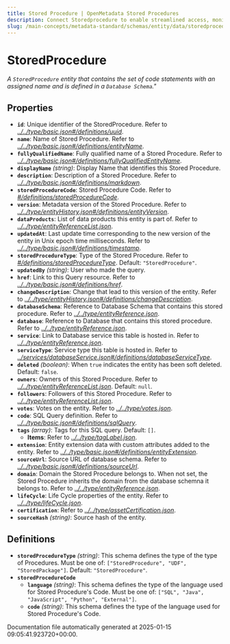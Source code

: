 ```yaml
---
title: Stored Procedure | OpenMetadata Stored Procedures
description: Connect Storedprocedure to enable streamlined access, monitoring, or search of enterprise data using secure and scalable integrations.
slug: /main-concepts/metadata-standard/schemas/entity/data/storedprocedure
---
```


# StoredProcedure

*A `StoredProcedure` entity that contains the set of code statements with an assigned name  and is defined in a `Database Schema`."*

## Properties

- **`id`**: Unique identifier of the StoredProcedure. Refer to *[../../type/basic.json#/definitions/uuid](#/../type/basic.json#/definitions/uuid)*.
- **`name`**: Name of Stored Procedure. Refer to *[../../type/basic.json#/definitions/entityName](#/../type/basic.json#/definitions/entityName)*.
- **`fullyQualifiedName`**: Fully qualified name of a Stored Procedure. Refer to *[../../type/basic.json#/definitions/fullyQualifiedEntityName](#/../type/basic.json#/definitions/fullyQualifiedEntityName)*.
- **`displayName`** *(string)*: Display Name that identifies this Stored Procedure.
- **`description`**: Description of a Stored Procedure. Refer to *[../../type/basic.json#/definitions/markdown](#/../type/basic.json#/definitions/markdown)*.
- **`storedProcedureCode`**: Stored Procedure Code. Refer to *[#/definitions/storedProcedureCode](#definitions/storedProcedureCode)*.
- **`version`**: Metadata version of the Stored Procedure. Refer to *[../../type/entityHistory.json#/definitions/entityVersion](#/../type/entityHistory.json#/definitions/entityVersion)*.
- **`dataProducts`**: List of data products this entity is part of. Refer to *[../../type/entityReferenceList.json](#/../type/entityReferenceList.json)*.
- **`updatedAt`**: Last update time corresponding to the new version of the entity in Unix epoch time milliseconds. Refer to *[../../type/basic.json#/definitions/timestamp](#/../type/basic.json#/definitions/timestamp)*.
- **`storedProcedureType`**: Type of the Stored Procedure. Refer to *[#/definitions/storedProcedureType](#definitions/storedProcedureType)*. Default: `"StoredProcedure"`.
- **`updatedBy`** *(string)*: User who made the query.
- **`href`**: Link to this Query resource. Refer to *[../../type/basic.json#/definitions/href](#/../type/basic.json#/definitions/href)*.
- **`changeDescription`**: Change that lead to this version of the entity. Refer to *[../../type/entityHistory.json#/definitions/changeDescription](#/../type/entityHistory.json#/definitions/changeDescription)*.
- **`databaseSchema`**: Reference to Database Schema that contains this stored procedure. Refer to *[../../type/entityReference.json](#/../type/entityReference.json)*.
- **`database`**: Reference to Database that contains this stored procedure. Refer to *[../../type/entityReference.json](#/../type/entityReference.json)*.
- **`service`**: Link to Database service this table is hosted in. Refer to *[../../type/entityReference.json](#/../type/entityReference.json)*.
- **`serviceType`**: Service type this table is hosted in. Refer to *[../services/databaseService.json#/definitions/databaseServiceType](#/services/databaseService.json#/definitions/databaseServiceType)*.
- **`deleted`** *(boolean)*: When `true` indicates the entity has been soft deleted. Default: `false`.
- **`owners`**: Owners of this Stored Procedure. Refer to *[../../type/entityReferenceList.json](#/../type/entityReferenceList.json)*. Default: `null`.
- **`followers`**: Followers of this Stored Procedure. Refer to *[../../type/entityReferenceList.json](#/../type/entityReferenceList.json)*.
- **`votes`**: Votes on the entity. Refer to *[../../type/votes.json](#/../type/votes.json)*.
- **`code`**: SQL Query definition. Refer to *[../../type/basic.json#/definitions/sqlQuery](#/../type/basic.json#/definitions/sqlQuery)*.
- **`tags`** *(array)*: Tags for this SQL query. Default: `[]`.
  - **Items**: Refer to *[../../type/tagLabel.json](#/../type/tagLabel.json)*.
- **`extension`**: Entity extension data with custom attributes added to the entity. Refer to *[../../type/basic.json#/definitions/entityExtension](#/../type/basic.json#/definitions/entityExtension)*.
- **`sourceUrl`**: Source URL of database schema. Refer to *[../../type/basic.json#/definitions/sourceUrl](#/../type/basic.json#/definitions/sourceUrl)*.
- **`domain`**: Domain the Stored Procedure belongs to. When not set, the Stored Procedure inherits the domain from the database schemna it belongs to. Refer to *[../../type/entityReference.json](#/../type/entityReference.json)*.
- **`lifeCycle`**: Life Cycle properties of the entity. Refer to *[../../type/lifeCycle.json](#/../type/lifeCycle.json)*.
- **`certification`**: Refer to *[../../type/assetCertification.json](#/../type/assetCertification.json)*.
- **`sourceHash`** *(string)*: Source hash of the entity.
## Definitions

- **`storedProcedureType`** *(string)*: This schema defines the type of the type of Procedures. Must be one of: `["StoredProcedure", "UDF", "StoredPackage"]`. Default: `"StoredProcedure"`.
- **`storedProcedureCode`**
  - **`language`** *(string)*: This schema defines the type of the language used for Stored Procedure's Code. Must be one of: `["SQL", "Java", "JavaScript", "Python", "External"]`.
  - **`code`** *(string)*: This schema defines the type of the language used for Stored Procedure's Code.


Documentation file automatically generated at 2025-01-15 09:05:41.923720+00:00.
